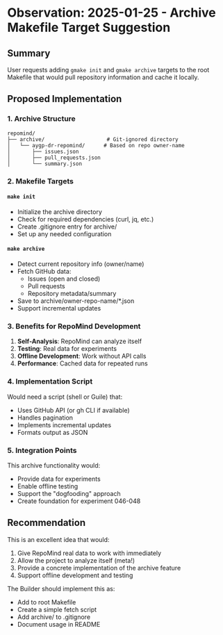 # Observation: 2025-01-25 - Archive Makefile Target Suggestion

## Summary
User requests adding `gmake init` and `gmake archive` targets to the root Makefile that would pull repository information and cache it locally.

## Proposed Implementation

### 1. **Archive Structure**
```
repomind/
├── archive/                    # Git-ignored directory
│   └── aygp-dr-repomind/      # Based on repo owner-name
│       ├── issues.json
│       ├── pull_requests.json
│       └── summary.json
```

### 2. **Makefile Targets**

#### `make init`
- Initialize the archive directory
- Check for required dependencies (curl, jq, etc.)
- Create .gitignore entry for archive/
- Set up any needed configuration

#### `make archive`
- Detect current repository info (owner/name)
- Fetch GitHub data:
  - Issues (open and closed)
  - Pull requests
  - Repository metadata/summary
- Save to archive/owner-repo-name/*.json
- Support incremental updates

### 3. **Benefits for RepoMind Development**

1. **Self-Analysis**: RepoMind can analyze itself
2. **Testing**: Real data for experiments
3. **Offline Development**: Work without API calls
4. **Performance**: Cached data for repeated runs

### 4. **Implementation Script**

Would need a script (shell or Guile) that:
- Uses GitHub API (or gh CLI if available)
- Handles pagination
- Implements incremental updates
- Formats output as JSON

### 5. **Integration Points**

This archive functionality would:
- Provide data for experiments
- Enable offline testing
- Support the "dogfooding" approach
- Create foundation for experiment 046-048

## Recommendation

This is an excellent idea that would:
1. Give RepoMind real data to work with immediately
2. Allow the project to analyze itself (meta!)
3. Provide a concrete implementation of the archive feature
4. Support offline development and testing

The Builder should implement this as:
- Add to root Makefile
- Create a simple fetch script
- Add archive/ to .gitignore
- Document usage in README